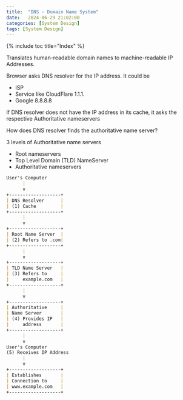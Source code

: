 ```yaml
---
title:  "DNS - Domain Name System"
date:   2024-06-29 21:02:00
categories: [System Design]
tags: [System Design]
---
```

{% include toc title="Index" %}

Translates human-readable domain names to machine-readable IP Addresses.

Browser asks DNS resolver for the IP address. It could be 
- ISP
- Service like CloudFlare 1.1.1.
- Google 8.8.8.8

If DNS resolver does not have the IP address in its cache, it asks the respective Authoritative nameservers

How does DNS resolver finds the authoritative name server?

3 levels of Authoritative name servers
- Root nameservers
- Top Level Domain (TLD) NameServer
- Authoritative nameservers


```markdown
User's Computer
      |
      v
+-------------------+
| DNS Resolver      |
| (1) Cache         |
+-------------------+
      |
      v
+-------------------+
| Root Name Server  |
| (2) Refers to .com|
+-------------------+
      |
      v
+-------------------+
| TLD Name Server   |
| (3) Refers to     |
|     example.com   |
+-------------------+
      |
      v
+-------------------+
| Authoritative     |
| Name Server       |
| (4) Provides IP   |
|     address       |
+-------------------+
      |
      v
User's Computer
(5) Receives IP Address
      |
      v
+-------------------+
| Establishes       |
| Connection to     |
| www.example.com   |
+-------------------+

```